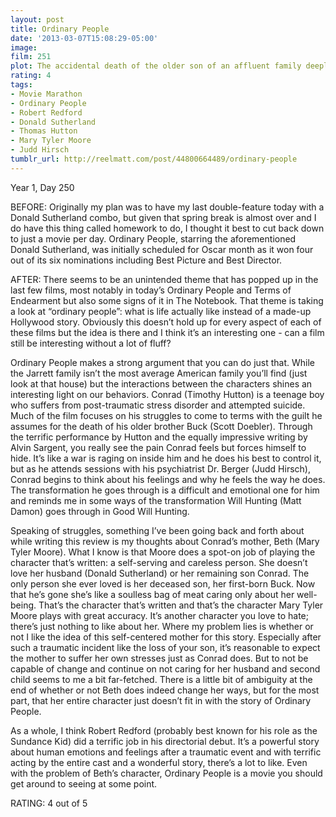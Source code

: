 ```yaml
---
layout: post
title: Ordinary People
date: '2013-03-07T15:08:29-05:00'
image: 
film: 251
plot: The accidental death of the older son of an affluent family deeply strains the relationships among the bitter mother, the good-natured father, and the guilt-ridden younger son.
rating: 4
tags:
- Movie Marathon
- Ordinary People
- Robert Redford
- Donald Sutherland
- Thomas Hutton
- Mary Tyler Moore
- Judd Hirsch
tumblr_url: http://reelmatt.com/post/44800664489/ordinary-people
---
```


Year 1, Day 250

BEFORE: Originally my plan was to have my last double-feature today with a Donald Sutherland combo, but given that spring break is almost over and I do have this thing called homework to do, I thought it best to cut back down to just a movie per day. Ordinary People, starring the aforementioned Donald Sutherland, was initially scheduled for Oscar month as it won four out of its six nominations including Best Picture and Best Director.

AFTER: There seems to be an unintended theme that has popped up in the last few films, most notably in today’s Ordinary People and Terms of Endearment but also some signs of it in The Notebook. That theme is taking a look at “ordinary people”: what is life actually like instead of a made-up Hollywood story. Obviously this doesn’t hold up for every aspect of each of these films but the idea is there and I think it’s an interesting one - can a film still be interesting without a lot of fluff?

Ordinary People makes a strong argument that you can do just that. While the Jarrett family isn’t the most average American family you’ll find (just look at that house) but the interactions between the characters shines an interesting light on our behaviors. Conrad (Timothy Hutton) is a teenage boy who suffers from post-traumatic stress disorder and attempted suicide. Much of the film focuses on his struggles to come to terms with the guilt he assumes for the death of his older brother Buck (Scott Doebler). Through the terrific performance by Hutton and the equally impressive writing by Alvin Sargent, you really see the pain Conrad feels but forces himself to hide. It’s like a war is raging on inside him and he does his best to control it, but as he attends sessions with his psychiatrist Dr. Berger (Judd Hirsch), Conrad begins to think about his feelings and why he feels the way he does. The transformation he goes through is a difficult and emotional one for him and reminds me in some ways of the transformation Will Hunting (Matt Damon) goes through in Good Will Hunting.

Speaking of struggles, something I’ve been going back and forth about while writing this review is my thoughts about Conrad’s mother, Beth (Mary Tyler Moore). What I know is that Moore does a spot-on job of playing the character that’s written: a self-serving and careless person. She doesn’t love her husband (Donald Sutherland) or her remaining son Conrad. The only person she ever loved is her deceased son, her first-born Buck. Now that he’s gone she’s like a soulless bag of meat caring only about her well-being. That’s the character that’s written and that’s the character Mary Tyler Moore plays with great accuracy. It’s another character you love to hate; there’s just nothing to like about her. Where my problem lies is whether or not I like the idea of this self-centered mother for this story. Especially after such a traumatic incident like the loss of your son, it’s reasonable to expect the mother to suffer her own stresses just as Conrad does. But to not be capable of change and continue on not caring for her husband and second child seems to me a bit far-fetched. There is a little bit of ambiguity at the end of whether or not Beth does indeed change her ways, but for the most part, that her entire character just doesn’t fit in with the story of Ordinary People.

As a whole, I think Robert Redford (probably best known for his role as the Sundance Kid) did a terrific job in his directorial debut. It’s a powerful story about human emotions and feelings after a traumatic event and with terrific acting by the entire cast and a wonderful story, there’s a lot to like. Even with the problem of Beth’s character, Ordinary People is a movie you should get around to seeing at some point.

RATING: 4 out of 5
